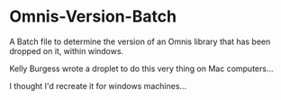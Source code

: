 # Omnis-Version-Batch
A Batch file to determine the version of an Omnis library that has been dropped on it, within windows.

Kelly Burgess wrote a droplet to do this very thing on Mac computers...

I thought I'd recreate it for windows machines...
